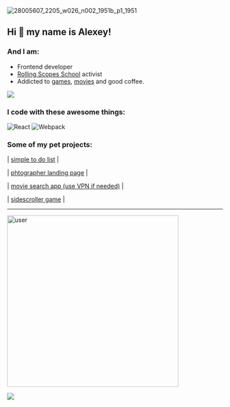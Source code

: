 
![28005607_2205_w026_n002_1951b_p1_1951](https://user-images.githubusercontent.com/72075841/212312220-3097c061-8c9f-4970-aa79-fe67cdd5b6c3.jpeg)

## Hi 👋 my name is **Alexey**!

### And I am:

- Frontend developer
- [Rolling Scopes School](https://rs.school/) activist  
- Addicted to [games](https://rolling-scopes-school.github.io/turn2river-JSFEPRESCHOOL/js-random-game/), [movies](https://rolling-scopes-school.github.io/turn2river-JSFEPRESCHOOL/js-movie-app/) and good coffee.

[![](https://img.shields.io/badge/-LinkedIn-blue?logo=linkedin&logoColor=white&style=for-the-badge)](https://www.linkedin.com/in/turn2river/)

### I code with these awesome things:

<img alt="React" src="https://img.shields.io/badge/-React-45b8d8?style=flat-square&logo=react&logoColor=white" />
<img alt="Webpack" src="https://img.shields.io/badge/-Webpack-8DD6F9?style=flat-square&logo=webpack&logoColor=white" /> 

### Some of my pet projects:

| [simple to do list](https://turn2river.github.io/legendary-carnival/) |

| [phtographer landing page](https://turn2river.github.io/photographer-portfolio-landing/) |

| [movie search app (use VPN if needed)](https://turn2river.github.io/movie-search-app/) |

| [sidescroller game](https://rolling-scopes-school.github.io/turn2river-JSFEPRESCHOOL/js-random-game/) |


---

<img src="https://user-images.githubusercontent.com/72075841/212335840-3e807600-6092-4e6a-867e-df7b2d6f34f7.gif" alt="user" width="400"/>

![](https://www.codewars.com/users/turn2river/badges//large)



<!--
**turn2river/turn2river** is a ✨ _special_ ✨ repository because its `README.md` (this file) appears on your GitHub profile.

Here are some ideas to get you started:

- 🔭 I’m currently working on ...
- 🌱 I’m currently learning ...
- 👯 I’m looking to collaborate on ...
- 🤔 I’m looking for help with ...
- 💬 Ask me about ...
- 📫 How to reach me: ...
- 😄 Pronouns: ...
- ⚡ Fun fact: ...
-->

